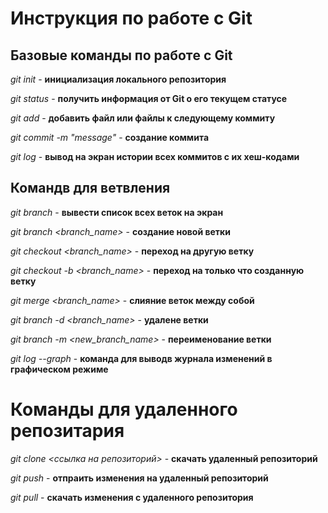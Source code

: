 # Инструкция по работе с Git

##  Базовые команды по работe с Git

*git init* - **инициализация локального репозитория**

*git status* - **получить информация от Git о его текущем статусе**

*git add* - **добавить файл или файлы к следующему коммиту**

*git commit -m "message"* - **создание коммита**

*git log* - **вывод на экран истории всех коммитов с их хеш-кодами** 

## Командв для ветвления

*git branch* - **вывести список всех веток на экран**

*git branch <branch_name>* - **создание новой ветки**

*git checkout <branch_name>* - **переход на другую ветку**

*git checkout -b <branch_name>* - **переход на только что созданную ветку**

*git merge <branch_name>* - **слияние веток между собой** 

*git branch -d <branch_name>* - **удалене ветки** 

*git branch -m <new_branch_name>* - **переименование ветки** 

*git log --graph* - **команда для выводв журнала изменений в графическом режиме**

# Команды для удаленного репозитария

*git  clone <ссылка на репозиторий>* - **скачать удаленный репозиторий**

*git  push* - **отпраить изменения на удаленный репозиторий**

*git pull*  - **скачать изменения с удаленного репозитория**
